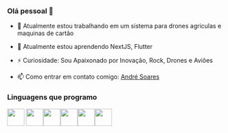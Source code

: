 ### Olá pessoal 👋


- 🔭 Atualmente estou trabalhando em um sistema para drones agriculas e maquinas de cartão

- 🌱 Atualmente estou aprendendo NextJS, Flutter

- ⚡ Curiosidade: Sou Apaixonado por Inovação, Rock, Drones e Aviões

- 📫 Como entrar em contato comigo: [André Soares](https://andresoares.dev.br/)

### Linguagens que programo

<img src="https://cdn.jsdelivr.net/gh/devicons/devicon/icons/java/java-original.svg" width="40" height="40"/> <img src="https://cdn.jsdelivr.net/gh/devicons/devicon/icons/php/php-original.svg" width="40" height="40"/><img src="https://cdn.jsdelivr.net/gh/devicons/devicon/icons/python/python-original.svg" width="40" height="40"/><img src="https://cdn.jsdelivr.net/gh/devicons/devicon/icons/android/android-original.svg" width="40" height="40"/><img src="https://cdn.jsdelivr.net/gh/devicons/devicon/icons/c/c-original.svg" width="40" height="40"/><img src="https://cdn.jsdelivr.net/gh/devicons/devicon/icons/javascript/javascript-original.svg" width="40" height="40"/>

